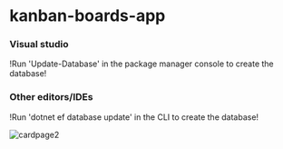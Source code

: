 # kanban-boards-app

### Visual studio
!Run 'Update-Database' in the package manager console to create the database!
### Other editors/IDEs
!Run 'dotnet ef database update' in the CLI to create the database!

![cardpage2](https://github.com/dinodrogo/kanban-boards-app/assets/91628718/0d191981-4b29-4a93-8797-b4f349e7c52f)
